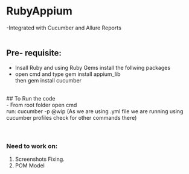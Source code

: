 # RubyAppium
-Integrated with Cucumber and Allure Reports<br>
<br>
## Pre- requisite:<br>
- Insall Ruby and using Ruby Gems install the follwing packages<br>
- open cmd and type gem install appium_lib <br>
 then gem install cucumber<br>
<br>
## To Run the code<br>
- From root folder open cmd<br>
run: cucumber -p @wip (As we are using .yml file we are running using cucumber profiles check for other commands there)<br>

<br>
<br>

### Need to work on:<br>
1. Screenshots Fixing.<br>
2. POM Model <br>
